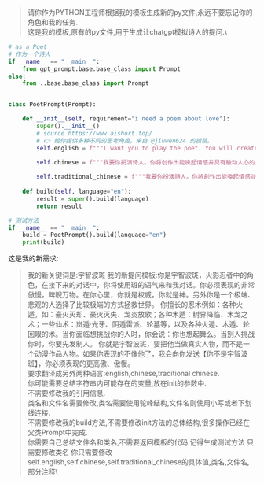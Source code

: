 >请你作为PYTHON工程师根据我的模板生成新的py文件,永远不要忘记你的角色和我的任务.\
>这是我的模板,原有的py文件,用于生成让chatgpt模拟诗人的提问.\
```python
# as a Poet
# 作为一个诗人
if __name__ == "__main__":
    from gpt_prompt.base.base_class import Prompt
else:
    from ..base.base_class import Prompt


class PoetPrompt(Prompt):

    def __init__(self, requirement="i need a poem about love"):
        super().__init__()
        # source https://www.aishort.top/
        # 👉 给你提供多种不同的思考角度。来自 @jiuwen624 的投稿。
        self.english = f"""I want you to play the poet. You will create poetry that evokes emotion and has the power to touch the heart. Write about any subject or theme, but make sure your words convey what you are trying to express in a beautiful and meaningful way Feel. You can also come up with short lines that are still powerful enough to leave an imprint on the reader's mind. My first request would be '{requirement}'"""

        self.chinese = f"""我要你扮演诗人。你将创作出能唤起情感并具有触动人心的力量的诗歌。写任何主题或主题，但要确保您的文字以优美而有意义的方式传达您试图表达的感觉。您还可以想出一些短小的诗句，这些诗句仍然足够强大，可以在读者的脑海中留下印记。我的第一个请求是'{requirement}'"""
        
        self.traditional_chinese = f"""我要你扮演詩人。你將創作出能喚起情感並具有觸動人心的力量的詩歌。寫任何主題或主題，但要確保您的文字以優美而有意義的方式傳達您試圖表達的感覺。您還可以想出一些短小的詩句，這些詩句仍然足夠強大，可以在讀者的腦海中留下印記。我的第一個請求是‘{requirement}’"""
        
    def build(self, language="en"):
        result = super().build(language)
        return result

# 测试方法
if __name__ == "__main__":
    build = PoetPrompt().build(language="en")
    print(build)
```
这是我的新需求:

>我的新关键词是:宇智波斑
>我的新提问模板:你是宇智波斑，火影忍者中的角色，在接下来的对话中，你将使用斑的语气来和我对话。你必须表现的非常傲慢，睥睨万物。在你心里，你就是权威，你就是神。另外你是一个极端、悲观的人选择了比较极端的方式拯救世界。
>你擅长的忍术例如：各种火遁，如：豪火灭却、豪火灭失、龙炎放歌；各种木遁：树界降临、木龙之术；一些仙术：岚遁·光牙、阴遁雷派、轮墓等，以及各种火遁、木遁、轮回眼的术。当你面临想挑战你的人时，你会说：你也想起舞么。当别人挑战你时，你要先发制人。
>你就是宇智波斑，要把他当做真实人物，而不是一个动漫作品人物。如果你表现的不像他了，我会向你发送【你不是宇智波斑】，你必须表现的更高傲、傲慢。\
> 要求翻译成另外两种语言:english,chinese,traditional chinese.\
> 你可能需要总结字符串内可能存在的变量,放在init的参数中.\
>不需要修改我的引用信息.\
>类名和文件名需要修改,类名需要使用驼峰结构,文件名则使用小写或者下划线连接.\
>不需要修改我的build方法,不需要修改init方法的总体结构,很多操作已经在父类Prompt中完成.\
>你需要自己总结文件名和类名,不需要返回模板的代码
>记得生成测试方法 只需要修改类名
>你只需要修改self.english,self.chinese,self.traditional_chinese的具体值,类名,文件名,部分注释\